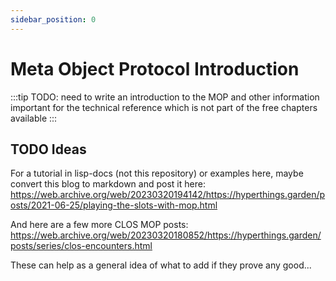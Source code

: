 ```yaml
---
sidebar_position: 0
---
```


# Meta Object Protocol Introduction

:::tip
TODO: need to write an introduction to the MOP and other information important for the technical reference which is not part of the free chapters available
:::

## TODO Ideas

For a tutorial in lisp-docs (not this repository) or examples here, maybe convert this blog to markdown and post it here: https://web.archive.org/web/20230320194142/https://hyperthings.garden/posts/2021-06-25/playing-the-slots-with-mop.html

And here are a few more CLOS MOP posts: https://web.archive.org/web/20230320180852/https://hyperthings.garden/posts/series/clos-encounters.html

These can help as a general idea of what to add if they prove any good...